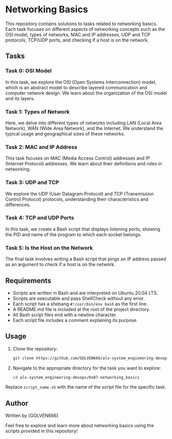 # Networking Basics

This repository contains solutions to tasks related to networking basics. Each task focuses on different aspects of networking concepts such as the OSI model, types of networks, MAC and IP addresses, UDP and TCP protocols, TCP/UDP ports, and checking if a host is on the network.

## Tasks

### Task 0: OSI Model
In this task, we explore the OSI (Open Systems Interconnection) model, which is an abstract model to describe layered communication and computer network design. We learn about the organization of the OSI model and its layers.

### Task 1: Types of Network
Here, we delve into different types of networks including LAN (Local Area Network), WAN (Wide Area Network), and the Internet. We understand the typical usage and geographical sizes of these networks.

### Task 2: MAC and IP Address
This task focuses on MAC (Media Access Control) addresses and IP (Internet Protocol) addresses. We learn about their definitions and roles in networking.

### Task 3: UDP and TCP
We explore the UDP (User Datagram Protocol) and TCP (Transmission Control Protocol) protocols, understanding their characteristics and differences.

### Task 4: TCP and UDP Ports
In this task, we create a Bash script that displays listening ports, showing the PID and name of the program to which each socket belongs.

### Task 5: Is the Host on the Network
The final task involves writing a Bash script that pings an IP address passed as an argument to check if a host is on the network.

## Requirements
- Scripts are written in Bash and are interpreted on Ubuntu 20.04 LTS.
- Scripts are executable and pass ShellCheck without any error.
- Each script has a shebang `#!/usr/bin/env bash` as the first line.
- A README.md file is included at the root of the project directory.
- All Bash script files end with a newline character.
- Each script file includes a comment explaining its purpose.

## Usage
1. Clone the repository:

    ```bash
    git clone https://github.com/GOLVEN666/alx-system_engineering-devops.git
    ```

2. Navigate to the appropriate directory for the task you want to explore:

    ```bash
    cd alx-system_engineering-devops/0x07-networking_basics
    ```

Replace `script_name.sh` with the name of the script file for the specific task.

## Author
Written by [GOLVEN666]

Feel free to explore and learn more about networking basics using the scripts provided in this repository!
